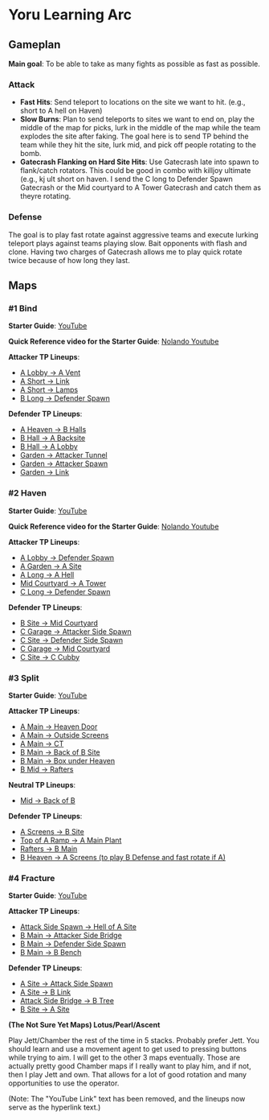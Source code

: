 # Yoru Learning Arc

## Gameplan

**Main goal**: To be able to take as many fights as possible as fast as possible.

### Attack

- **Fast Hits**: Send teleport to locations on the site we want to hit. (e.g., short to A hell on Haven)
- **Slow Burns**: Plan to send teleports to sites we want to end on, play the middle of the map for picks, lurk in the middle of the map while the team explodes the site after faking. The goal here is to send TP behind the team while they hit the site, lurk mid, and pick off people rotating to the bomb.
- **Gatecrash Flanking on Hard Site Hits**: Use Gatecrash late into spawn to flank/catch rotators. This could be good in combo with killjoy ultimate (e.g., kj ult short on haven. I send the C long to Defender Spawn Gatecrash or the Mid courtyard to A Tower Gatecrash and catch them as theyre rotating. 

### Defense

The goal is to play fast rotate against aggressive teams and execute lurking teleport plays against teams playing slow. Bait opponents with flash and clone. Having two charges of Gatecrash allows me to play quick rotate twice because of how long they last.

## Maps

### #1 Bind

**Starter Guide**: [YouTube](https://www.youtube.com/watch?v=s7GG6tNRwH0)

**Quick Reference video for the Starter Guide**: [Nolando Youtube](https://youtu.be/-OP2N80hGSE)

**Attacker TP Lineups**:
- [A Lobby -> A Vent](https://youtu.be/7WgOGz79YEc?t=94)
- [A Short -> Link](https://youtu.be/7WgOGz79YEc?t=203)
- [A Short -> Lamps](https://youtu.be/7WgOGz79YEc?t=236)
- [B Long -> Defender Spawn](https://youtu.be/7WgOGz79YEc?t=26)

**Defender TP Lineups**:
- [A Heaven -> B Halls](https://youtu.be/s7GG6tNRwH0?t=80)
- [B Hall -> A Backsite](https://youtu.be/s7GG6tNRwH0?t=13)
- [B Hall -> A Lobby](https://youtu.be/7WgOGz79YEc?t=135)
- [Garden -> Attacker Tunnel](https://youtu.be/s7GG6tNRwH0?t=167)
- [Garden -> Attacker Spawn](https://youtu.be/s7GG6tNRwH0?t=199)
- [Garden -> Link](https://youtu.be/s7GG6tNRwH0?t=236)

### #2 Haven

**Starter Guide**: [YouTube](https://www.youtube.com/watch?v=ei31mj0Z9lQ&t=129s)

**Quick Reference video for the Starter Guide**: [Nolando Youtube](https://www.youtube.com/watch?v=q51TadpE650)

**Attacker TP Lineups**:
- [A Lobby -> Defender Spawn](https://youtu.be/ei31mj0Z9lQ?t=19)
- [A Garden -> A Site](https://www.youtube.com/watch?v=ei31mj0Z9lQ&t=105s)
- [A Long -> A Hell](https://youtu.be/1QjfstEPZLQ)
- [Mid Courtyard -> A Tower](https://www.youtube.com/watch?v=ei31mj0Z9lQ&t=78s)
- [C Long -> Defender Spawn](https://youtu.be/ei31mj0Z9lQ?t=54)


**Defender TP Lineups**:
- [B Site -> Mid Courtyard](https://www.youtube.com/watch?v=ei31mj0Z9lQ&t=210s)
- [C Garage -> Attacker Side Spawn](https://www.youtube.com/watch?v=ei31mj0Z9lQ&t=134s)
- [C Site -> Defender Side Spawn](https://www.youtube.com/watch?v=ei31mj0Z9lQ&t=164s)
- [C Garage -> Mid Courtyard](https://www.youtube.com/watch?v=ei31mj0Z9lQ&t=191s)
- [C Site -> C Cubby](https://www.youtube.com/watch?v=ei31mj0Z9lQ&t=224s)

### #3 Split

**Starter Guide**: [YouTube](https://www.youtube.com/watch?v=FpSmRC1SHb4&t=316s&pp=ygUVc3BsaXQgeW9ydSBjaGFhcmRld2Fy)

**Attacker TP Lineups**:
- [A Main -> Heaven Door](https://www.youtube.com/watch?v=FpSmRC1SHb4&t=6s)
- [A Main -> Outside Screens](https://www.youtube.com/watch?v=FpSmRC1SHb4&t=63s)
- [A Main -> CT](https://www.youtube.com/watch?v=FpSmRC1SHb4&t=90s)
- [B Main -> Back of B Site](https://www.youtube.com/watch?v=FpSmRC1SHb4&t=124s)
- [B Main -> Box under Heaven](https://www.youtube.com/watch?v=FpSmRC1SHb4&t=163s)
- [B Mid -> Rafters](https://www.youtube.com/watch?v=FpSmRC1SHb4&t=220s)

**Neutral TP Lineups**:
- [Mid -> Back of B](https://www.youtube.com/watch?v=FpSmRC1SHb4&t=193s)

**Defender TP Lineups**:
- [A Screens -> B Site](https://www.youtube.com/watch?v=FpSmRC1SHb4&t=267s)
- [Top of A Ramp -> A Main Plant](https://www.youtube.com/watch?v=FpSmRC1SHb4&t=336s)
- [Rafters -> B Main](https://www.youtube.com/watch?v=FpSmRC1SHb4&t=306s)
- [B Heaven -> A Screens (to play B Defense and fast rotate if A)](https://www.youtube.com/watch?v=FpSmRC1SHb4&t=237s)

### #4 Fracture

**Starter Guide**: [YouTube](https://youtu.be/b4wCw0prCX4)

**Attacker TP Lineups**:
- [Attack Side Spawn -> Hell of A Site](https://www.youtube.com/watch?v=b4wCw0prCX4&t=15s)
- [B Main -> Attacker Side Bridge](https://www.youtube.com/watch?v=b4wCw0prCX4&t=50s)
- [B Main -> Defender Side Spawn](https://www.youtube.com/watch?v=b4wCw0prCX4&t=79s)
- [B Main -> B Bench](https://www.youtube.com/watch?v=b4wCw0prCX4&t=107s)

**Defender TP Lineups**:
- [A Site -> Attack Side Spawn](https://www.youtube.com/watch?v=b4wCw0prCX4&t=196s)
- [A Site -> B Link](https://www.youtube.com/watch?v=b4wCw0prCX4&t=250s)
- [Attack Side Bridge -> B Tree](https://www.youtube.com/watch?v=b4wCw0prCX4&t=219s)
- [B Site -> A Site](https://www.youtube.com/watch?v=b4wCw0prCX4&t=170s)

**(The Not Sure Yet Maps) Lotus/Pearl/Ascent**

Play Jett/Chamber the rest of the time in 5 stacks. Probably prefer Jett. You should learn and use a movement agent to get used to pressing buttons while trying to aim. I will get to the other 3 maps eventually. Those are actually pretty good Chamber maps if I really want to play him, and if not, then I play Jett and own. That allows for a lot of good rotation and many opportunities to use the operator.

(Note: The "YouTube Link" text has been removed, and the lineups now serve as the hyperlink text.)
